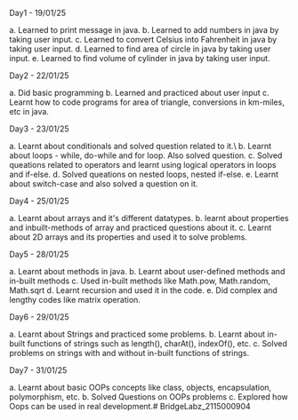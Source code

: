 Day1 - 19/01/25

a. Learned to print message in java. b. Learned to add numbers in java by taking user input. c. Learned to convert Celsius into Fahrenheit in java by taking user input. d. Learned to find area of circle in java by taking user input. e. Learned to find volume of cylinder in java by taking user input.

Day2 - 22/01/25

a. Did basic programming b. Learned and practiced about user input c. Learnt how to code programs for area of triangle, conversions in km-miles, etc in java.

Day3 - 23/01/25

a. Learnt about conditionals and solved question related to it.\ b. Learnt about loops - while, do-while and for loop. Also solved question. c. Solved queations related to operators and learnt using logical operators in loops and if-else. d. Solved queations on nested loops, nested if-else. e. Learnt about switch-case and also solved a question on it.

Day4 - 25/01/25

a. Learnt about arrays and it's different datatypes. b. learnt about properties and inbuilt-methods of array and practiced questions about it. c. Learnt about 2D arrays and its properties and used it to solve problems.

Day5 - 28/01/25

a. Learnt about methods in java. b. Learnt about user-defined methods and in-built methods c. Used in-built methods like Math.pow, Math.random, Math.sqrt d. Learnt recursion and used it in the code. e. Did complex and lengthy codes like matrix operation.

Day6 - 29/01/25

a. Learnt about Strings and practiced some problems. b. Learnt about in-built functions of strings such as length(), charAt(), indexOf(), etc. c. Solved problems on strings with and without in-built functions of strings.

Day7 - 31/01/25

a. Learnt about basic OOPs concepts like class, objects, encapsulation, polymorphism, etc. b. Solved Questions on OOPs problems c. Explored how Oops can be used in real development.# BridgeLabz_2115000904
